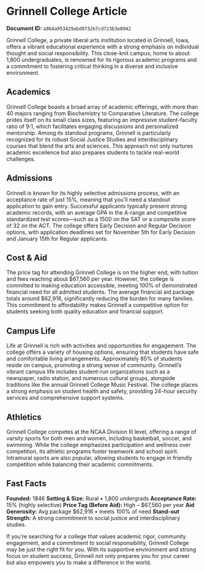 # Grinnell College Article

**Document ID:** `a9b4a953429abd9732b7cd723b3e0942`

Grinnell College, a private liberal arts institution located in Grinnell, Iowa, offers a vibrant educational experience with a strong emphasis on individual thought and social responsibility. This close-knit campus, home to about 1,800 undergraduates, is renowned for its rigorous academic programs and a commitment to fostering critical thinking in a diverse and inclusive environment.

## Academics
Grinnell College boasts a broad array of academic offerings, with more than 40 majors ranging from Biochemistry to Comparative Literature. The college prides itself on its small class sizes, featuring an impressive student-faculty ratio of 9:1, which facilitates engaging discussions and personalized mentorship. Among its standout programs, Grinnell is particularly recognized for its robust Social Justice Studies and interdisciplinary courses that blend the arts and sciences. This approach not only nurtures academic excellence but also prepares students to tackle real-world challenges.

## Admissions
Grinnell is known for its highly selective admissions process, with an acceptance rate of just 15%, meaning that you’ll need a standout application to gain entry. Successful applicants typically present strong academic records, with an average GPA in the A-range and competitive standardized test scores—such as a 1500 on the SAT or a composite score of 32 on the ACT. The college offers Early Decision and Regular Decision options, with application deadlines set for November 5th for Early Decision and January 15th for Regular applicants.

## Cost & Aid
The price tag for attending Grinnell College is on the higher end, with tuition and fees reaching about $67,560 per year. However, the college is committed to making education accessible, meeting 100% of demonstrated financial need for all admitted students. The average financial aid package totals around $62,916, significantly reducing the burden for many families. This commitment to affordability makes Grinnell a competitive option for students seeking both quality education and financial support.

## Campus Life
Life at Grinnell is rich with activities and opportunities for engagement. The college offers a variety of housing options, ensuring that students have safe and comfortable living arrangements. Approximately 85% of students reside on campus, promoting a strong sense of community. Grinnell’s vibrant campus life includes student-run organizations such as a newspaper, radio station, and numerous cultural groups, alongside traditions like the annual Grinnell College Music Festival. The college places a strong emphasis on student health and safety, providing 24-hour security services and comprehensive support systems.

## Athletics
Grinnell College competes at the NCAA Division III level, offering a range of varsity sports for both men and women, including basketball, soccer, and swimming. While the college emphasizes participation and wellness over competition, its athletic programs foster teamwork and school spirit. Intramural sports are also popular, allowing students to engage in friendly competition while balancing their academic commitments.

## Fast Facts
**Founded:** 1846
**Setting & Size:** Rural • 1,800 undergrads
**Acceptance Rate:** 15% (highly selective)
**Price Tag (Before Aid):** High – $67,560 per year
**Aid Generosity:** Avg package $62,916 • meets 100% of need
**Stand-out Strength:** A strong commitment to social justice and interdisciplinary studies.

If you’re searching for a college that values academic rigor, community engagement, and a commitment to social responsibility, Grinnell College may be just the right fit for you. With its supportive environment and strong focus on student success, Grinnell not only prepares you for your career but also empowers you to make a difference in the world.

